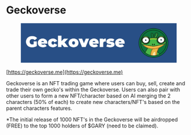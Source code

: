 # Geckoverse

<figure><img src=".gitbook/assets/geckoverse.jpg" alt=""><figcaption></figcaption></figure>

[https://geckoverse.me](https://geckoverse.me)

Geckoverse is an NFT trading game where users can buy, sell, create and trade their own gecko's within the Geckoverse. Users can also pair with other users to form a new NFT/character based on AI merging the 2 characters (50% of each) to create new characters/NFT's based on the parent characters features.

\*The initial release of 1000 NFT's in the Geckoverse will be airdropped (FREE) to the top 1000 holders of $GARY (need to be claimed).
